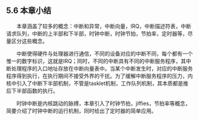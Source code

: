 ## 5.6 本章小结

&emsp;&emsp;本章涵盖了较多的概念：中断和异常，中断向量，IRQ，中断描述符表，中断请求队列，中断的上半部和下半部，时钟中断，时钟节拍，节拍率，定时器等，尽量区分这些概念。

&emsp;&emsp;中断使得硬件与处理器进行通信，不同的设备对应的中断不同，每个都有一个惟一的数字标识，这就是IRQ；同时，不同的中断具有不同的中断服务程序，其中断处理程序的入口地址存放在中断向量表中。当某个中断发生时，对应的中断服务程序得到执行，在执行期间不接受外界的干扰。为了缓解中断服务程序的压力，内核中引入了中断下半部机制，不管是tasklet机制，工作队列机制，其本质都是推后下半部函数的执行。

&emsp;&emsp;时钟中断是内核跳动的脉搏，本章引入了时钟节拍，jiffies，节拍率等概念，简要介绍了时钟中断的运行机制，同时给出了定时器的简单应用。

